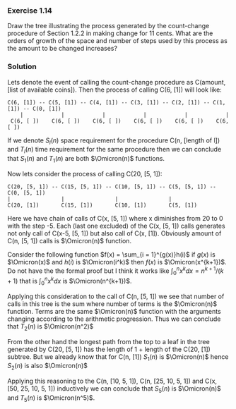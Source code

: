 ### Exercise 1.14

Draw the tree illustrating the process generated by the count-change procedure of Section 1.2.2 in making change for 11 cents. What are the orders of growth of the space and number of steps used by this process as the amount to be changed increases?

### Solution

Lets denote the event of calling the count-change procedure as C(amount, [list of available coins]). Then the process of calling C(6, [1]) will look like:

    C(6, [1]) -- C(5, [1]) -- C(4, [1]) -- C(3, [1]) -- C(2, [1]) -- C(1, [1]) -- C(0, [1])
        |            |            |            |            |            |
     C(6, [ ])    C(6, [ ])    C(6, [ ])    C(6, [ ])    C(6, [ ])    C(6, [ ])

If we denote $S_l(n)$ space requirement for the procedure C(n, [length of l]) and $T_l(n)$ time requirement for the same procedure then we can conclude that $S_1(n)$ and $T_1(n)$ are both $\Omicron(n)$ functions.

Now lets consider the process of calling C(20, [5, 1]):

    C(20, [5, 1]) -- C(15, [5, 1]) -- C(10, [5, 1]) -- C(5, [5, 1]) -- C(0, [5, 1])
    |                |                |                |
    C(20, [1])       C(15, [1])       C(10, [1])       C(5, [1])

Here we have chain of calls of C(x, [5, 1]) where x diminishes from 20 to 0 with the step -5. Each (last one excluded) of the C(x, [5, 1]) calls generates not only call of C(x-5, [5, 1]) but also call of C(x, [1]). Obviously amount of C(n, [5, 1]) calls is $\Omicron(n)$ function.

Consider the following function $f(x) = \sum_{i = 1}^{g(x)}h(i)$ if $g(x)$ is $\Omicron(x)$ and $h(i)$ is $\Omicron(i^k)$ then $f(x)$ is $\Omicron(x^{k+1})$. Do not have the the formal proof but I think it works like $\int_0^nx^kdx = n^{k+1}/(k+1)$ that is $\int_0^nx^kdx$ is $\Omicron(n^{k+1})$.

Applying this consideration to the call of C(n, [5, 1]) we see that number of calls in this tree is the sum where number of terms is the $\Omicron(n)$ function. Terms are the same $\Omicron(n)$ function with the arguments changing according to the arithmetic progression. Thus we can conclude that $T_2(n)$ is $\Omicron(n^2)$

From the other hand the longest path from the top to a leaf in the tree generated by C(20, [5, 1]) has the length of 1 + length of the C(20, [1]) subtree. But we already know that for C(n, [1]) $S_1(n)$ is $\Omicron(n)$ hence $S_2(n)$ is also $\Omicron(n)$

Applying this reasoning to the C(n, [10, 5, 1]), C(n, [25, 10, 5, 1]) and C(x, [50, 25, 10, 5, 1]) inductively we can conclude that $S_5(n)$ is $\Omicron(n)$ and $T_5(n)$ is $\Omicron(n^5)$.